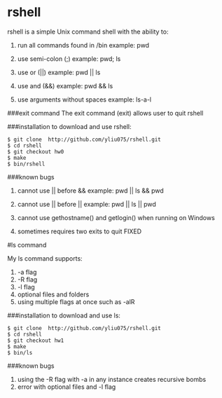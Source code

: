 # rshell

rshell is a simple Unix command shell with the ability to:

1. run all commands found in /bin   example: pwd

2. use semi-colon (;)               example: pwd; ls

3. use or (||)                      example: pwd || ls

4. use and (&&)                     example: pwd && ls

5. use arguments without spaces     example: ls-a-l

###exit command
The exit command (exit) allows user to quit rshell

###installation
to download and use rshell:
```
$ git clone  http://github.com/yliu075/rshell.git
$ cd rshell
$ git checkout hw0
$ make
$ bin/rshell
```

###known bugs

1. cannot use || before &&          example: pwd || ls && pwd

2. cannot use || before ||          example: pwd || ls || pwd

3. cannot use gethostname() and getlogin() when running on Windows

4. sometimes requires two exits to quit FIXED
 


#ls command

My ls command supports:

1. -a flag
2. -R flag
3. -l flag
4. optional files and folders
5. using multiple flags at once such as -alR
 
###installation
to download and use ls:
```
$ git clone  http://github.com/yliu075/rshell.git
$ cd rshell
$ git checkout hw1
$ make
$ bin/ls
```
###known bugs

1. using the -R flag with -a in any instance creates recursive bombs
2. error with optional files and -l flag